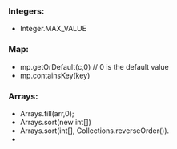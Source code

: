 ### Integers:
- Integer.MAX_VALUE

### Map:
- mp.getOrDefault(c,0) // 0 is the default value
- mp.containsKey(key)

### Arrays:
- Arrays.fill(arr,0);
- Arrays.sort(new int[])
- Arrays.sort(int[], Collections.reverseOrder()).
- 